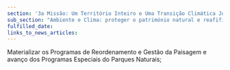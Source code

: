 ```yaml
---
section: '3a Missão: Um Território Inteiro e Uma Transição Climática Justa'
sub_section: "Ambiente e Clima: proteger o património natural e reafifirmar a liderança na redução de emissões"
fulfilled_date:
links_to_news_articles:
---
```


Materializar os Programas de Reordenamento e Gestão da Paisagem e avanço dos Programas Especiais do Parques Naturais;
